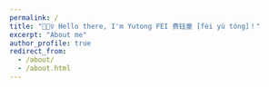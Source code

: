 ```yaml
---
permalink: /
title: "🙋🏻‍♀️ Hello there, I'm Yutong FEI 费钰童 [fèi yù tóng]！"
excerpt: "About me"
author_profile: true
redirect_from: 
  - /about/
  - /about.html
---
```




